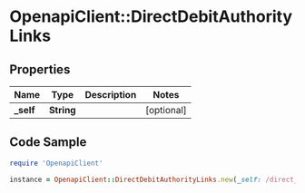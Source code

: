 # OpenapiClient::DirectDebitAuthorityLinks

## Properties

Name | Type | Description | Notes
------------ | ------------- | ------------- | -------------
**_self** | **String** |  | [optional] 

## Code Sample

```ruby
require 'OpenapiClient'

instance = OpenapiClient::DirectDebitAuthorityLinks.new(_self: /direct_debit_authorities/9fda18e7-b1d3-4a83-830d-0cef0f62cd25)
```



